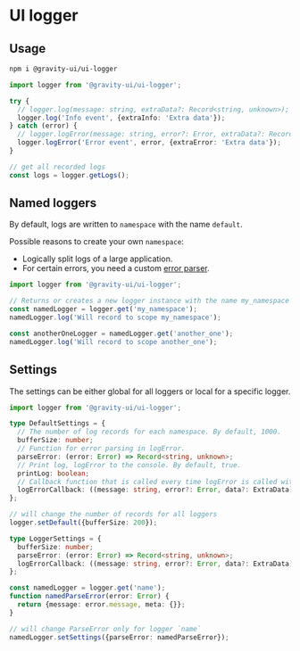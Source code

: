 # UI logger

## Usage

```bash
npm i @gravity-ui/ui-logger
```

```ts
import logger from '@gravity-ui/ui-logger';

try {
  // logger.log(message: string, extraData?: Record<string, unknown>);
  logger.log('Info event', {extraInfo: 'Extra data'});
} catch (error) {
  // logger.logError(message: string, error?: Error, extraData?: Record<string, unknown>);
  logger.logError('Error event', error, {extraError: 'Extra data'});
}

// get all recorded logs
const logs = logger.getLogs();
```

## Named loggers

By default, logs are written to `namespace` with the name `default`.

Possible reasons to create your own `namespace`:

- Logically split logs of a large application.
- For certain errors, you need a custom [error parser](#settings).

```ts
import logger from '@gravity-ui/ui-logger';

// Returns or creates a new logger instance with the name my_namespace
const namedLogger = logger.get('my_namespace');
namedLogger.log('Will record to scope my_namespace');

const anotherOneLogger = namedLogger.get('another_one');
namedLogger.log('Will record to scope another_one');
```

## Settings

The settings can be either global for all loggers or local for a specific logger.

```ts
import logger from '@gravity-ui/ui-logger';

type DefaultSettings = {
  // The number of log records for each namespace. By default, 1000.
  bufferSize: number;
  // Function for error parsing in logError.
  parseError: (error: Error) => Record<string, unknown>;
  // Print log, logError to the console. By default, true.
  printLog: boolean;
  // Callback function that is called every time logError is called with the same arguments as logError
  logErrorCallback: ((message: string, error?: Error, data?: ExtraData) => void) | null;
};

// will change the number of records for all loggers
logger.setDefault({bufferSize: 200});

type LoggerSettings = {
  bufferSize: number;
  parseError: (error: Error) => Record<string, unknown>;
  logErrorCallback: ((message: string, error?: Error, data?: ExtraData) => void) | null;
};

const namedLogger = logger.get('name');
function namedParseError(error: Error) {
  return {message: error.message, meta: {}};
}

// will change ParseError only for logger `name`
namedLogger.setSettings({parseError: namedParseError});
```
